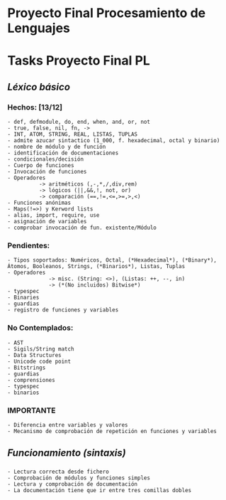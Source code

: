 # Proyecto Final Procesamiento de Lenguajes



# Tasks Proyecto Final PL
  
## *Léxico básico*
  ### Hechos:   [13/12]
    - def, defmodule, do, end, when, and, or, not
    - true, false, nil, fn, ->
    - INT, ATOM, STRING, REAL, LISTAS, TUPLAS
    - admite azucar sintactico (1_000, f. hexadecimal, octal y binario)
    - nombre de módulo y de función
    - identificación de documentaciones
    - condicionales/decisión
    - Cuerpo de funciones
    - Invocación de funciones
    - Operadores 
              -> aritméticos (,-,*,/,div,rem)
              -> lógicos (||,&&,!, not, or)
              -> comparación (==,!=,<=,>=,>,<)
    - Funciones anónimas
    - Maps(!=>) y Kerword lists
    - alias, import, require, use
    - asignación de variables
    - comprobar invocación de fun. existente/Módulo
  ### Pendientes:
    - Tipos soportados: Numéricos, Octal, (*Hexadecimal*), (*Binary*), Átomos, Booleanos, Strings, (*Binarios*), Listas, Tuplas
    - Operadores 
                 -> misc. (String: <>), (Listas: ++, --, in)
                 -> (*(No incluidos) Bitwise*)
    - typespec
    - Binaries
    - guardias
    - registro de funciones y variables
  ### No Contemplados:
    - AST
    - Sigils/String match
    - Data Structures
    - Unicode code point
    - Bitstrings
    - guardias
    - comprensiones
    - typespec
    - binarios

  ### **IMPORTANTE**
    - Diferencia entre variables y valores
    - Mecanismo de comprobación de repetición en funciones y variables

## *Funcionamiento (sintaxis)*
  ### 
    - Lectura correcta desde fichero
    - Comprobación de módulos y funciones simples
    - Lectura y comprobación de documentación
    - La documentación tiene que ir entre tres comillas dobles